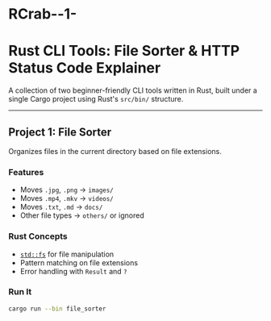 # RCrab--1-
#  Rust CLI Tools: File Sorter & HTTP Status Code Explainer

A collection of two beginner-friendly CLI tools written in Rust, built under a single Cargo project using Rust's `src/bin/` structure.

---

##  Project 1: File Sorter

Organizes files in the current directory based on file extensions.

###  Features

- Moves `.jpg`, `.png` → `images/`
- Moves `.mp4`, `.mkv` → `videos/`
- Moves `.txt`, `.md` → `docs/`
- Other file types → `others/` or ignored

### Rust Concepts

- [`std::fs`](https://doc.rust-lang.org/std/fs/) for file manipulation
- Pattern matching on file extensions
- Error handling with `Result` and `?`

### Run It

```bash
cargo run --bin file_sorter
